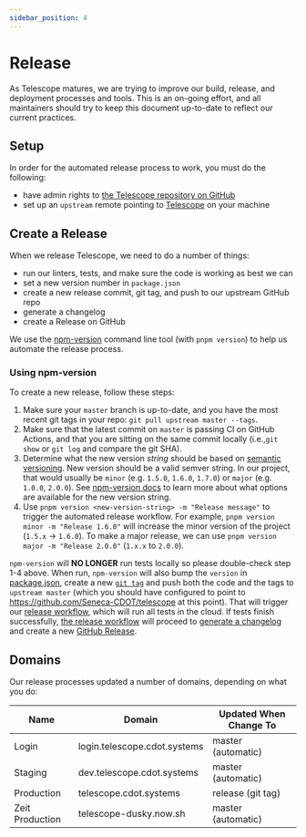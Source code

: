 ```yaml
---
sidebar_position: 4
---
```


# Release

As Telescope matures, we are trying to improve our build, release, and deployment
processes and tools. This is an on-going effort, and all maintainers should
try to keep this document up-to-date to reflect our current practices.

## Setup

In order for the automated release process to work, you must do the following:

- have admin rights to [the Telescope repository on GitHub](https://github.com/Seneca-CDOT/telescope)
- set up an `upstream` remote pointing to [Telescope](https://github.com/Seneca-CDOT/telescope) on your machine

## Create a Release

When we release Telescope, we need to do a number of things:

- run our linters, tests, and make sure the code is working as best we can
- set a new version number in `package.json`
- create a new release commit, git tag, and push to our upstream GitHub repo
- generate a changelog
- create a Release on GitHub

We use the [npm-version](https://docs.npmjs.com/cli/v6/commands/npm-version) command line tool (with `pnpm version`) to help us automate the release process.

### Using npm-version

To create a new release, follow these steps:

1. Make sure your `master` branch is up-to-date, and you have the most recent git tags in your repo: `git pull upstream master --tags`.
1. Make sure that the latest commit on `master` is passing CI on GitHub Actions, and that you are sitting on the same commit locally (i.e.,`git show` or `git log` and compare the git SHA).
1. Determine what the new version _string_ should be based on [semantic versioning](https://github.com/npm/node-semver#functions). New version should be a valid semver string. In our project, that would usually be `minor` (e.g. `1.5.0`, `1.6.0`, `1.7.0`) or `major` (e.g. `1.0.0`, `2.0.0`). See [npm-version docs](https://docs.npmjs.com/cli/v6/commands/npm-version) to learn more about what options are available for the new version string.
1. Use `pnpm version <new-version-string> -m "Release message"` to trigger the automated release workflow. For example, `pnpm version minor -m "Release 1.6.0"` will increase the minor version of the project (`1.5.x` -> `1.6.0`). To make a major release, we can use `pnpm version major -m "Release 2.0.0"` (`1.x.x` to `2.0.0`).

`npm-version` will **NO LONGER** run tests locally so please double-check step 1-4 above. When run, `npm-version` will also bump the `version` in [package.json](https://github.com/Seneca-CDOT/telescope/blob/master/package.json), create a new [`git tag`](https://git-scm.com/book/en/v2/Git-Basics-Tagging) and push both the code and the tags to `upstream master` (which you should have configured to point to https://github.com/Seneca-CDOT/telescope at this point).
That will trigger our [release workflow](https://github.com/Seneca-CDOT/telescope/blob/master/.github/workflows/release.yml), which will run all tests in the cloud. If tests finish successfully, [the release workflow](https://github.com/Seneca-CDOT/telescope/blob/master/.github/workflows/release.yml) will proceed to [generate a changelog](https://github.com/lob/generate-changelog#usage) and create a new [GitHub Release](https://github.com/Seneca-CDOT/telescope/releases).

## Domains

Our release processes updated a number of domains, depending on what you do:

| Name            | Domain                       | Updated When Change To |
| --------------- | ---------------------------- | ---------------------- |
| Login           | login.telescope.cdot.systems | master (automatic)     |
| Staging         | dev.telescope.cdot.systems   | master (automatic)     |
| Production      | telescope.cdot.systems       | release (git tag)      |
| Zeit Production | telescope-dusky.now.sh       | master (automatic)     |
